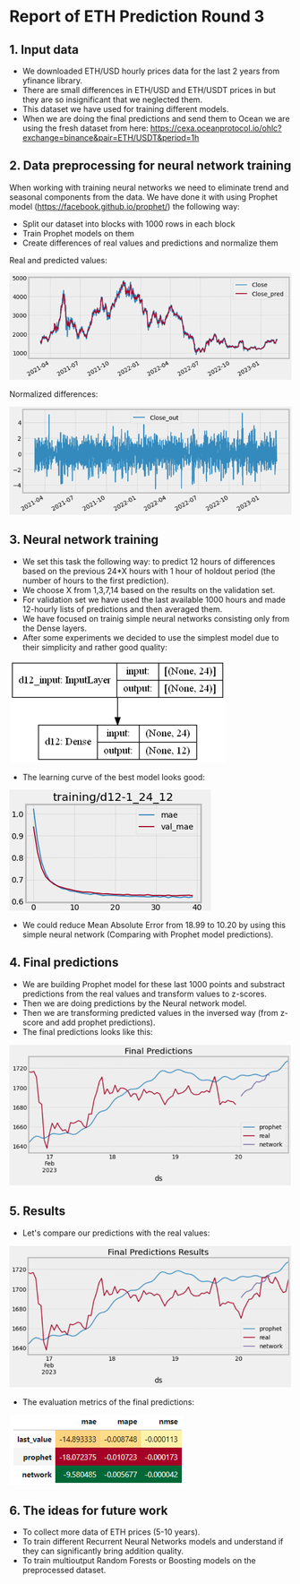 # Report of ETH Prediction Round 3

## 1. Input data
- We downloaded ETH/USD hourly prices data for the last 2 years from yfinance library.
- There are small differences in ETH/USD and ETH/USDT prices in but they are so insignificant that we neglected them.
- This dataset we have used for training different models.
- When we are doing the final predictions and send them to Ocean we are using the fresh dataset from here: https://cexa.oceanprotocol.io/ohlc?exchange=binance&pair=ETH/USDT&period=1h 


## 2. Data preprocessing for neural network training
When working with training neural networks we need to eliminate trend and seasonal components from the data. We have done it with using Prophet model (https://facebook.github.io/prophet/) the following way:
- Split our dataset into blocks with 1000 rows in each block
- Train Prophet models on them
- Create differences of real values and predictions and normalize them

Real and predicted values:

![Screenshot](pictures/preprocess1.png)

Normalized differences:

![Screenshot](pictures/preprocess2.png)


## 3. Neural network training
- We set this task the following way: to predict 12 hours of differences based on the previous 24*X hours with 1 hour of holdout period (the number of hours to the first prediction). 
- We choose X from 1,3,7,14 based on the results on the validation set.
- For validation set we have used the last available 1000 hours and made 12-hourly lists of predictions and then averaged them.
- We have focused on trainig simple neural networks consisting only from the Dense layers.
- After some experiments we decided to use the simplest model due to their simplicity and rather good quality:

![Screenshot](pictures/network.png)

- The learning curve of the best model looks good:

![Screenshot](pictures/curve.png)

- We could reduce Mean Absolute Error from 18.99 to 10.20 by using this simple neural network (Comparing with Prophet model predictions). 


## 4. Final predictions

- We are building Prophet model for these last 1000 points and substract predictions from the real values and transform values to z-scores.
- Then we are doing predictions by the Neural network model.
- Then we are transforming predicted values in the inversed way (from z-score and add prophet predictions).
- The final predictions looks like this:

![Screenshot](pictures/preds.PNG)


## 5. Results

- Let's compare our predictions with the real values:

![Screenshot](pictures/results1.PNG)

- The evaluation metrics of the final predictions:

![Screenshot](pictures/results2.PNG)

## 6. The ideas for future work
- To collect more data of ETH prices (5-10 years).
- To train different Recurrent Neural Networks models and understand if they can significantly bring addition quality.
- To train multioutput Random Forests or Boosting models on the preprocessed dataset.
